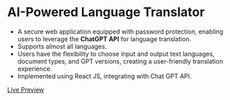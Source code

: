 <h1>AI-Powered Language Translator</h1>

- A secure web application equipped with password protection, enabling users to leverage the <b>ChatGPT API</b> for language 
translation.
- Supports almost all languages.
- Users have the flexibility to choose input and output text languages, document types, and GPT versions, creating
a user-friendly translation experience.
- Implemented using React JS, integrating with Chat GPT API.

<a href="https://translit-project.vercel.app/">Live Preview</a>

